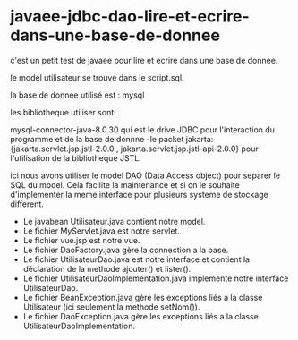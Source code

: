 # javaee-jdbc-dao-lire-et-ecrire-dans-une-base-de-donnee

c'est un petit test de javaee pour lire et ecrire dans une base de donnee.

le model utilisateur se trouve dans le script.sql.

la base de donnee utilisé est : mysql

les bibliotheque utiliser sont:

mysql-connector-java-8.0.30 qui est le drive JDBC pour l'interaction du programme et de la base de donnne
-le packet jakarta: {jakarta.servlet.jsp.jstl-2.0.0 , jakarta.servlet.jsp.jstl-api-2.0.0} pour l'utilisation de la bibliotheque JSTL.

ici nous avons utiliser le model DAO (Data Access object) pour separer le SQL du model.
Cela facilite la maintenance et si on le souhaite d'implementer la meme interface pour plusieurs systeme de stockage different.

+ Le javabean Utilisateur.java contient notre model.
+ Le fichier MyServlet.java est notre servlet.
+ Le fichier vue.jsp est notre vue.
+ Le fichier DaoFactory.java gère la connection a la base.
+ Le fichier UtilisateurDao.java est notre interface et contient la déclaration de la methode ajouter() et lister().
+ Le fichier UtilisateurDaoImplementation.java implemente notre interface UtilisateurDao.
+ Le fichier BeanException.java gère les exceptions liés a la classe Utilisateur (ici seulement la methode setNom()).
+ Le fichier DaoException.java gère les exceptions liés a la classe UtilisateurDaoImplementation.